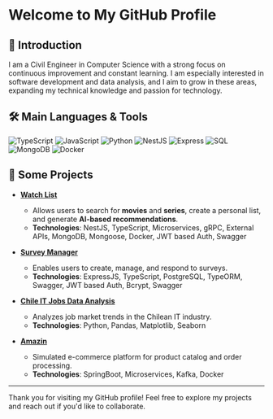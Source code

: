 # Welcome to My GitHub Profile

## 👋 Introduction
I am a Civil Engineer in Computer Science with a strong focus on continuous improvement and constant learning. I am especially interested in software development and data analysis, and I aim to grow in these areas, expanding my technical knowledge and passion for technology.

## 🛠️ Main Languages & Tools
<p align="left">
  <img src="https://img.shields.io/badge/TypeScript-007ACC?style=for-the-badge&logo=typescript&logoColor=white" alt="TypeScript" />
  <img src="https://img.shields.io/badge/JavaScript-F7DF1E?style=for-the-badge&logo=javascript&logoColor=black" alt="JavaScript" />
  <img src="https://img.shields.io/badge/Python-3776AB?style=for-the-badge&logo=python&logoColor=white" alt="Python" />
  <img src="https://img.shields.io/badge/NestJS-E0234E?style=for-the-badge&logo=nestjs&logoColor=white" alt="NestJS" />
  <img src="https://img.shields.io/badge/Express-000000?style=for-the-badge&logo=express&logoColor=white" alt="Express" />
  <img src="https://img.shields.io/badge/SQL-4479A1?style=for-the-badge&logo=postgresql&logoColor=white" alt="SQL" />
  <img src="https://img.shields.io/badge/MongoDB-47A248?style=for-the-badge&logo=mongodb&logoColor=white" alt="MongoDB" />
  <img src="https://img.shields.io/badge/Docker-2496ED?style=for-the-badge&logo=docker&logoColor=white" alt="Docker" />
</p>

## 🚀 Some Projects
- **[Watch List](https://github.com/WatchListProject)**  
   - Allows users to search for **movies** and **series**, create a personal list, and generate **AI-based recommendations**.
   - **Technologies**: NestJS, TypeScript, Microservices, gRPC, External APIs, MongoDB, Mongoose, Docker, JWT based Auth, Swagger

- **[Survey Manager](https://github.com/JeAntonioLopez/Survey-Manager)**  
   - Enables users to create, manage, and respond to surveys.
   - **Technologies**: ExpressJS, TypeScript, PostgreSQL, TypeORM, Swagger, JWT based Auth, Bcrypt, Swagger

- **[Chile IT Jobs Data Analysis](https://github.com/JeAntonioLopez/Jobs_DA_Project)**  
   - Analyzes job market trends in the Chilean IT industry.
   - **Technologies**: Python, Pandas, Matplotlib, Seaborn

- **[Amazin](https://github.com/JeAntonioLopez/e-commerce-microservices-springboot-kafka)**  
   - Simulated e-commerce platform for product catalog and order processing.
   - **Technologies**: SpringBoot, Microservices, Kafka, Docker


---

Thank you for visiting my GitHub profile! Feel free to explore my projects and reach out if you'd like to collaborate.
